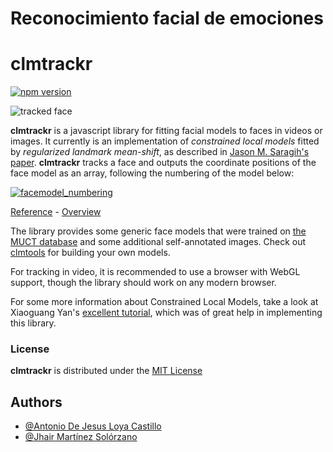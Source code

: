 
# Reconocimiento facial de emociones



clmtrackr
======

[![npm version](https://img.shields.io/npm/v/clmtrackr.svg)](https://www.npmjs.com/package/clmtrackr)

![tracked face](https://auduno.github.io/clmtrackr/examples/media/clmtrackr_03.jpg)

**clmtrackr** is a javascript library for fitting facial models to faces in videos or images. It currently is an implementation of *constrained local models* fitted by *regularized landmark mean-shift*, as described in [Jason M. Saragih's paper](http://dl.acm.org/citation.cfm?id=1938021). **clmtrackr** tracks a face and outputs the coordinate positions of the face model as an array, following the numbering of the model below:

[![facemodel_numbering](https://auduno.github.io/clmtrackr/examples/media/facemodel_numbering_new_small.png)](https://auduno.github.io/clmtrackr/examples/media/facemodel_numbering_new.png)

[Reference](http://auduno.github.io/clmtrackr/docs/reference.html) - [Overview](https://www.auduno.com/2014/01/05/fitting-faces/)

The library provides some generic face models that were trained on [the MUCT database](http://www.milbo.org/muct/) and some additional self-annotated images. Check out [clmtools](https://github.com/auduno/clmtools) for building your own models.

For tracking in video, it is recommended to use a browser with WebGL support, though the library should work on any modern browser.

For some more information about Constrained Local Models, take a look at Xiaoguang Yan's [excellent tutorial](https://sites.google.com/site/xgyanhome/home/projects/clm-implementation/ConstrainedLocalModel-tutorial%2Cv0.7.pdf?attredirects=0), which was of great help in implementing this library.



### License ###

**clmtrackr** is distributed under the [MIT License](http://www.opensource.org/licenses/MIT)

## Authors

- [@Antonio De Jesus Loya Castillo](https://github.com/AntonioLoya)
- [@Jhair Martínez Solórzano](https://github.com/JhairM16)



